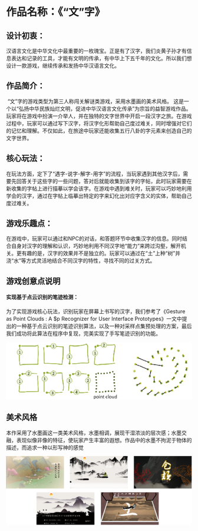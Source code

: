 # 作品名称：《“文”字》

## 设计初衷：

​	汉语言文化是中华文化中最重要的一枚瑰宝。正是有了汉字，我们炎黄子孙才有信息表达和记录的工具，才能有文明的传承，有中华上下五千年的文化。所以我们想设计一款游戏，继续传承和发扬中华汉语言文化。

## 作品简介：

​	“文”字的游戏类型为第三人称闯关解谜类游戏，采用水墨画的美术风格。 这是一个以“弘扬中华民族灿烂文明，促进中华汉语言文化传承”为宗旨的益智游戏作品。 玩家将在游戏中扮演一介举人，并在独特的文字世界中开启一段汉字之旅。在游戏过程中，玩家可以通过写下汉字，将汉字化形帮助自己度过难关，同时增强对它们的记忆和理解。不仅如此，在旅途中玩家还能收集五行八卦的字元素来创造自己的文字世界。

## 核心玩法：

​	在玩法方面，定下了“遇字-说字-解字-用字”的流程，当玩家遇到其他汉字后，需要先回答关于这些字的一些问题，答对后就能收集到该字的字帖，此时玩家需要在新收集的字帖上进行描摹以学会该字。在游戏中遇到难关时，玩家可以巧妙地利用学会的汉字，通过在字帖上临摹出特定的字来幻化出对应字含义的实体，帮助自己度过难关。

## 游戏乐趣点：

​	在游戏中，玩家可以通过和NPC的对话，和答题环节中收集汉字的信息。同时结合自身对汉字的理解和认识，巧妙地利用不同汉字地“能力”来跨过沟壑，解开机关。更有趣的是，汉字的效果并不是独立的。玩家可以通过在“土”上种“树”并浇“水”等方式灵活地结合不同汉字的特性，寻找不同的过关方式。

## 游戏创意点说明

#### 实现基于点云识别的笔迹检测：

​	为了实现游戏核心玩法，识别玩家在屏幕上书写的汉字，我们参考了《Gesture as Point Clouds : A $p Recognizer for User Interface Prototypes》一文中提出的一种基于点云识别的笔迹识别算法，以及一种对采样点集预处理的方案，最后我们成功将此算法在程序中复现，完美实现了手写笔迹识别的功能。

![image-20230308103253250](README.assets/image-20230308103253250.png)

## 美术风格

​	本作采用了水墨画这一类美术风格，水墨相调，展现干湿浓淡的层次感；水墨交融，表现似像非像的特征，使玩家产生丰富的遐想。作品中的水墨不拘泥于物体的描述，而追求一种以形写神的感觉

![image-20230308103312837](README.assets/image-20230308103312837.png)